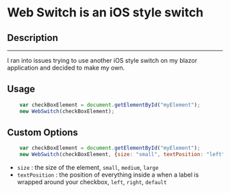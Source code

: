 # Web Switch is an iOS style switch

## Description 
 ---

I ran into issues trying to use another iOS style switch on my blazor application and decided to make my own. 

## Usage
```js
    var checkBoxElement = document.getElementById("myElement");
    new WebSwitch(checkBoxElement);
```

## Custom Options
```js
    var checkBoxElement = document.getElementById("myElement");
    new WebSwitch(checkBoxElement, {size: "small", textPosition: "left"});
```

- `size` : the size of the element, `small`, `medium`, `large`
- `textPosition` : the position of everything inside a when a label is wrapped around your checkbox, `left`, `right`, `default`